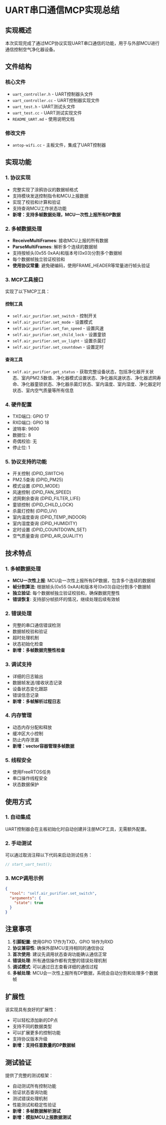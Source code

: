 # UART串口通信MCP实现总结

## 实现概述

本次实现完成了通过MCP协议实现UART串口通信的功能，用于与外部MCU进行通信控制空气净化器设备。

## 文件结构

### 核心文件
- `uart_controller.h` - UART控制器头文件
- `uart_controller.cc` - UART控制器实现文件
- `uart_test.h` - UART测试头文件
- `uart_test.cc` - UART测试实现文件
- `README_UART.md` - 使用说明文档

### 修改文件
- `antop-wifi.cc` - 主板文件，集成了UART控制器

## 实现功能

### 1. 协议实现
- 完整实现了涂鸦协议的数据帧格式
- 支持模块发送控制指令和MCU上报数据
- 实现了校验和计算和验证
- 支持查询MCU工作状态功能
- **新增：支持多帧数据处理，MCU一次性上报所有DP数据**

### 2. 多帧数据处理
- **ReceiveMultiFrames**: 接收MCU上报的所有数据
- **ParseMultiFrames**: 解析多个连续的数据帧
- 支持按帧头(0x55 0xAA)和版本号(0x03)分割多个数据帧
- 每个数据帧独立验证校验和
- **使用协议常量**: 避免硬编码，使用FRAME_HEADER等常量进行帧头验证

### 3. MCP工具接口
实现了以下MCP工具：

#### 控制工具
- `self.air_purifier.set_switch` - 控制开关
- `self.air_purifier.set_mode` - 设置模式
- `self.air_purifier.set_fan_speed` - 设置风速
- `self.air_purifier.set_child_lock` - 设置童锁
- `self.air_purifier.set_uv_light` - 设置杀菌灯
- `self.air_purifier.set_countdown` - 设置定时

#### 查询工具
- `self.air_purifier.get_status` - 获取完整设备状态，包括净化器开关状态、室内PM2.5数值、净化器模式设置状态、净化器风速状态、净化器滤网寿命、净化器童锁状态、净化器杀菌灯状态、室内温度、室内湿度、净化器定时状态、室内空气质量等所有信息

### 4. 硬件配置
- TXD端口: GPIO 17
- RXD端口: GPIO 18
- 波特率: 9600
- 数据位: 8
- 奇偶校验: 无
- 停止位: 1

### 5. 协议支持的功能
- 开关控制 (DPID_SWITCH)
- PM2.5查询 (DPID_PM25)
- 模式设置 (DPID_MODE)
- 风速控制 (DPID_FAN_SPEED)
- 滤网剩余查询 (DPID_FILTER_LIFE)
- 童锁控制 (DPID_CHILD_LOCK)
- 杀菌灯控制 (DPID_UV)
- 室内温度查询 (DPID_TEMP_INDOOR)
- 室内湿度查询 (DPID_HUMIDITY)
- 定时设置 (DPID_COUNTDOWN_SET)
- 空气质量查询 (DPID_AIR_QUALITY)

## 技术特点

### 1. 多帧数据处理
- **MCU一次性上报**: MCU会一次性上报所有DP数据，包含多个连续的数据帧
- **帧分割算法**: 根据帧头(0x55 0xAA)和版本号(0x03)自动分割多个数据帧
- **独立验证**: 每个数据帧独立验证校验和，确保数据完整性
- **错误恢复**: 支持部分帧损坏的情况，继续处理后续有效帧

### 2. 错误处理
- 完整的串口通信错误检测
- 数据帧校验和验证
- 超时处理机制
- 状态初始化检查
- **新增：多帧数据完整性检查**

### 3. 调试支持
- 详细的日志输出
- 数据帧发送/接收状态记录
- 设备状态变化跟踪
- 错误信息记录
- **新增：多帧解析过程日志**

### 4. 内存管理
- 动态内存分配和释放
- 缓冲区大小控制
- 防止内存泄漏
- **新增：vector容器管理多帧数据**

### 5. 线程安全
- 使用FreeRTOS任务
- 串口操作线程安全
- 状态数据保护

## 使用方式

### 1. 自动集成
UART控制器会在主板初始化时自动创建并注册MCP工具，无需额外配置。

### 2. 手动测试
可以通过取消注释以下代码来启动测试任务：
```cpp
// start_uart_test();
```

### 3. MCP调用示例
```json
{
  "tool": "self.air_purifier.set_switch",
  "arguments": {
    "state": true
  }
}
```

## 注意事项

1. **引脚配置**: 使用GPIO 17作为TXD，GPIO 18作为RXD
2. **协议兼容性**: 确保外部MCU支持相同的通信协议
3. **首次使用**: 建议先调用状态查询功能确认通信正常
4. **错误处理**: 所有通信操作都有完整的错误处理机制
5. **调试模式**: 可以通过日志查看详细的通信过程
6. **多帧处理**: MCU会一次性上报所有DP数据，系统会自动分割和处理多个数据帧

## 扩展性

该实现具有良好的扩展性：
- 可以轻松添加新的DP点
- 支持不同的数据类型
- 可以扩展更多的控制功能
- 支持协议版本升级
- **新增：支持任意数量的DP数据帧**

## 测试验证

提供了完整的测试框架：
- 自动测试所有控制功能
- 验证状态查询功能
- 测试错误处理机制
- 性能测试和稳定性验证
- **新增：多帧数据解析测试**
- **新增：模拟MCU上报数据测试** 